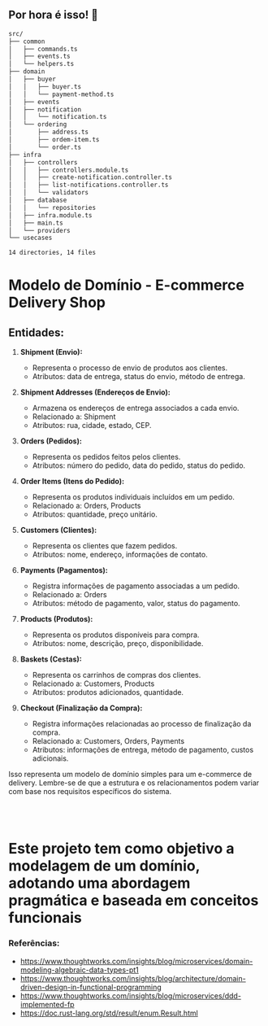 ## Por hora é isso! 🚀

```bash
src/
├── common
│   ├── commands.ts
│   ├── events.ts
│   └── helpers.ts
├── domain
│   ├── buyer
│   │   ├── buyer.ts
│   │   └── payment-method.ts
│   ├── events
│   ├── notification
│   │   └── notification.ts
│   └── ordering
│       ├── address.ts
│       ├── ordem-item.ts
│       └── order.ts
├── infra
│   ├── controllers
│   │   ├── controllers.module.ts
│   │   ├── create-notification.controller.ts
│   │   ├── list-notifications.controller.ts
│   │   └── validators
│   ├── database
│   │   └── repositories
│   ├── infra.module.ts
│   ├── main.ts
│   └── providers
└── usecases

14 directories, 14 files
```

# Modelo de Domínio - E-commerce Delivery Shop

## Entidades:

1. **Shipment (Envio):**

   - Representa o processo de envio de produtos aos clientes.
   - Atributos: data de entrega, status do envio, método de entrega.

2. **Shipment Addresses (Endereços de Envio):**

   - Armazena os endereços de entrega associados a cada envio.
   - Relacionado a: Shipment
   - Atributos: rua, cidade, estado, CEP.

3. **Orders (Pedidos):**

   - Representa os pedidos feitos pelos clientes.
   - Atributos: número do pedido, data do pedido, status do pedido.

4. **Order Items (Itens do Pedido):**

   - Representa os produtos individuais incluídos em um pedido.
   - Relacionado a: Orders, Products
   - Atributos: quantidade, preço unitário.

5. **Customers (Clientes):**

   - Representa os clientes que fazem pedidos.
   - Atributos: nome, endereço, informações de contato.

6. **Payments (Pagamentos):**

   - Registra informações de pagamento associadas a um pedido.
   - Relacionado a: Orders
   - Atributos: método de pagamento, valor, status do pagamento.

7. **Products (Produtos):**

   - Representa os produtos disponíveis para compra.
   - Atributos: nome, descrição, preço, disponibilidade.

8. **Baskets (Cestas):**

   - Representa os carrinhos de compras dos clientes.
   - Relacionado a: Customers, Products
   - Atributos: produtos adicionados, quantidade.

9. **Checkout (Finalização da Compra):**
   - Registra informações relacionadas ao processo de finalização da compra.
   - Relacionado a: Customers, Orders, Payments
   - Atributos: informações de entrega, método de pagamento, custos adicionais.

Isso representa um modelo de domínio simples para um e-commerce de delivery. Lembre-se de que a estrutura e os relacionamentos podem variar com base nos requisitos específicos do sistema.

<br>
<br>

# Este projeto tem como objetivo a modelagem de um domínio, adotando uma abordagem pragmática e baseada em conceitos funcionais

### Referências:

- https://www.thoughtworks.com/insights/blog/microservices/domain-modeling-algebraic-data-types-pt1
- https://www.thoughtworks.com/insights/blog/architecture/domain-driven-design-in-functional-programming
- https://www.thoughtworks.com/insights/blog/microservices/ddd-implemented-fp
- https://doc.rust-lang.org/std/result/enum.Result.html
